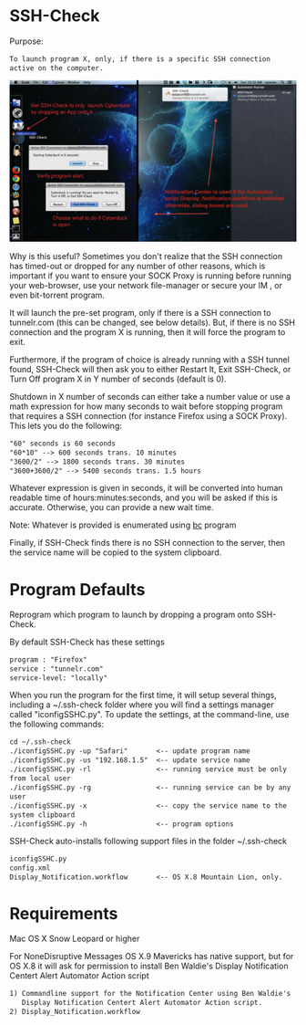 SSH-Check
=====
Purpose: 

	To launch program X, only, if there is a specific SSH connection active on the computer.

<img src="https://github.com/xeoron/SSH-Check/blob/master/images/sshcheck_screenshot.png?raw=true"/>

Why is this useful?
Sometimes you don't realize that the SSH connection has timed-out or dropped for any number of other reasons, which is important if you want to ensure your SOCK Proxy is running before running your web-browser, use your network file-manager or secure your IM , or even bit-torrent program.

It will launch the pre-set program, only if there is a SSH connection to tunnelr.com (this can be changed, see below details). But, if there is no SSH connection and the program X is running, then it will force the program to exit. 

Furthermore, if the program of choice is already running with a SSH tunnel found, SSH-Check will then ask you to either Restart It, Exit SSH-Check, or Turn Off program X in Y number of seconds (default is 0).

Shutdown in X number of seconds can either take a number value or use a math expression for how many seconds to wait before stopping program that requires a SSH connection (for instance Firefox using a SOCK Proxy). This lets you do the following:

	"60" seconds is 60 seconds
	"60*10" --> 600 seconds trans. 10 minutes
	"3600/2" --> 1800 seconds trans. 30 minutes
	"3600+3600/2" --> 5400 seconds trans. 1.5 hours

Whatever expression is given in seconds, it will be converted into human readable time of hours:minutes:seconds, and you will be asked if this is accurate. Otherwise, you can provide a new wait time.

Note: Whatever is provided is enumerated using <a href="https://developer.apple.com/library/mac/documentation/Darwin/Reference/ManPages/man1/bc.1.html" title="bc man page">bc</a> program

Finally, if SSH-Check finds there is no SSH connection to the server, then the service name will be copied to the system clipboard.

Program Defaults
======
Reprogram which program to launch by dropping a program onto SSH-Check.

By default SSH-Check has these settings

	program : "Firefox"
	service : "tunnelr.com"
	service-level: "locally"

When you run the program for the first time, it will setup several things, including a ~/.ssh-check folder where you will find a settings manager called "iconfigSSHC.py".
To update the settings, at the command-line, use the following commands:

	cd ~/.ssh-check
	./iconfigSSHC.py -up "Safari"       <-- update program name
	./iconfigSSHC.py -us "192.168.1.5"  <-- update service name
	./iconfigSSHC.py -rl				<-- running service must be only from local user
	./iconfigSSHC.py -rg				<-- running service can be by any user
	./iconfigSSHC.py -x					<-- copy the service name to the system clipboard
	./iconfigSSHC.py -h                 <-- program options
	
SSH-Check auto-installs following support files in the folder ~/.ssh-check

	iconfigSSHC.py  
	config.xml
	Display_Notification.workflow		<-- OS X.8 Mountain Lion, only.

Requirements
=====
Mac OS X Snow Leopard or higher

For NoneDisruptive Messages OS X.9 Mavericks has native support, but for OS X.8 it will ask for permission to install Ben Waldie's Display Notification Centert Alert Automator Action script

	1) Commandline support for the Notification Center using Ben Waldie's 
	   Display Notification Centert Alert Automator Action script.
	2) Display_Notification.workflow 


	
